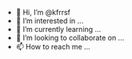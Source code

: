 - 👋 Hi, I’m @kfrrsf
- 👀 I’m interested in ...
- 🌱 I’m currently learning ...
- 💞️ I’m looking to collaborate on ...
- 📫 How to reach me ...

<!---
kfrrsf/kfrrsf is a ✨ special ✨ repository because its `README.md` (this file) appears on your GitHub profile.
You can click the Preview link to take a look at your changes.
--->

